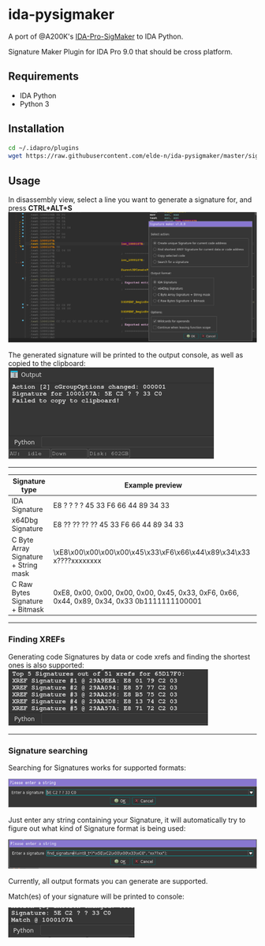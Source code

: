 # ida-pysigmaker
A port of @A200K's [IDA-Pro-SigMaker](https://github.com/A200K/IDA-Pro-SigMaker) to IDA Python.

Signature Maker Plugin for IDA Pro 9.0 that should be cross platform.

## Requirements
- IDA Python
- Python 3

## Installation

```sh
cd ~/.idapro/plugins
wget https://raw.githubusercontent.com/elde-n/ida-pysigmaker/master/sigmaker.py
```

## Usage
In disassembly view, select a line you want to generate a signature for, and press
**CTRL+ALT+S**
![](assets/1.png)

The generated signature will be printed to the output console, as well as copied to the clipboard:
![](assets/2.png)

___

| Signature type | Example preview |
| --- | ----------- |
| IDA Signature | E8 ? ? ? ? 45 33 F6 66 44 89 34 33 |
| x64Dbg Signature | E8 ?? ?? ?? ?? 45 33 F6 66 44 89 34 33 |
| C Byte Array Signature + String mask | \xE8\x00\x00\x00\x00\x45\x33\xF6\x66\x44\x89\x34\x33 x????xxxxxxxx |
| C Raw Bytes Signature + Bitmask | 0xE8, 0x00, 0x00, 0x00, 0x00, 0x45, 0x33, 0xF6, 0x66, 0x44, 0x89, 0x34, 0x33  0b1111111100001 |

___
### Finding XREFs

Generating code Signatures by data or code xrefs and finding the shortest ones is also supported:
![](assets/3.png)

___
### Signature searching
Searching for Signatures works for supported formats:

![](assets/4.png)

Just enter any string containing your Signature, it will automatically try to figure out what kind of Signature format is being used:

![](assets/5.png)

Currently, all output formats you can generate are supported.

Match(es) of your signature will be printed to console:

![](assets/6.png)
